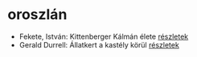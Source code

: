 # oroszlán

- Fekete, István: Kittenberger Kálmán élete [részletek](_details/%7Bopf.creator%7D.md#id_734)
- Gerald Durrell: Állatkert a kastély körül [részletek](_details/%7Bopf.creator%7D.md#id_310)
